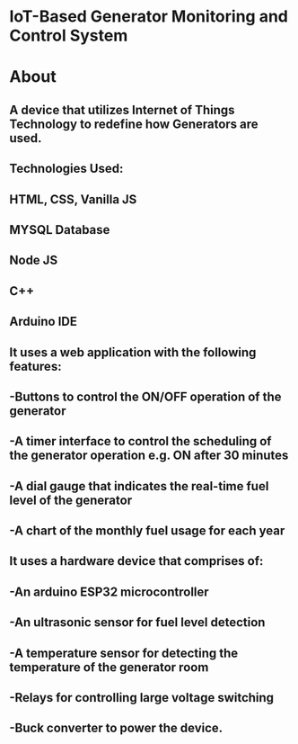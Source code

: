 # IoT-Based Generator Monitoring and Control System

# About

## A device that utilizes Internet of Things Technology to redefine how Generators are used.

## Technologies Used:

## HTML, CSS, Vanilla JS

## MYSQL Database

## Node JS

## C++

## Arduino IDE

## It uses a web application with the following features:

## -Buttons to control the ON/OFF operation of the generator

## -A timer interface to control the scheduling of the generator operation e.g. ON after 30 minutes

## -A dial gauge that indicates the real-time fuel level of the generator

## -A chart of the monthly fuel usage for each year

## It uses a hardware device that comprises of:

## -An arduino ESP32 microcontroller

## -An ultrasonic sensor for fuel level detection

## -A temperature sensor for detecting the temperature of the generator room

## -Relays for controlling large voltage switching

## -Buck converter to power the device.
